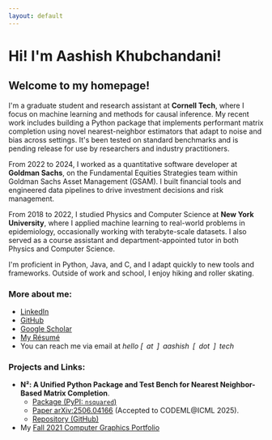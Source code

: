 ```yaml
---
layout: default
---
```

# Hi! I'm Aashish Khubchandani! 

## Welcome to my homepage! 

I'm a graduate student and research assistant at **Cornell Tech**, where I focus on machine learning and methods for causal inference. My recent work includes building a Python package that implements performant matrix completion using novel nearest-neighbor estimators that adapt to noise and bias across settings. It's been tested on standard benchmarks and is pending release for use by researchers and industry practitioners.

From 2022 to 2024, I worked as a quantitative software developer at **Goldman Sachs**, on the Fundamental Equities Strategies team within Goldman Sachs Asset Management (GSAM). I built financial tools and engineered data pipelines to drive investment decisions and risk management.

From 2018 to 2022, I studied Physics and Computer Science at **New York University**, where I applied machine learning to real-world problems in epidemiology, occasionally working with terabyte-scale datasets. I also served as a course assistant and department-appointed tutor in both Physics and Computer Science.

I'm proficient in Python, Java, and C, and I adapt quickly to new tools and frameworks. Outside of work and school, I enjoy hiking and roller skating. 

### More about me:

- [LinkedIn](https://www.linkedin.com/in/aashish-k/)
- [GitHub](https://github.com/aashish-khub)
- [Google Scholar](https://scholar.google.com/citations?hl=en&user=ZwIG3Z0AAAAJ&view_op=list_works&sortby=pubdate)
- [My Résumé](./resume)
- You can reach me via email at *hello [ at ] aashish [ dot ] tech*

### Projects and Links:
- **N²: A Unified Python Package and Test Bench for Nearest Neighbor-Based Matrix Completion**. 
    - [Package (PyPI: `nsquared`)](https://pypi.org/project/nsquared/)
    - [Paper arXiv:2506.04166](https://arxiv.org/abs/2506.04166) (Accepted to CODEML@ICML 2025).
    - [Repository (GitHub)](https://github.com/aashish-khub/NearestNeighbors)
- My [Fall 2021 Computer Graphics Portfolio](https://aashish-khub.github.io/graphics/graphics_home.html)

